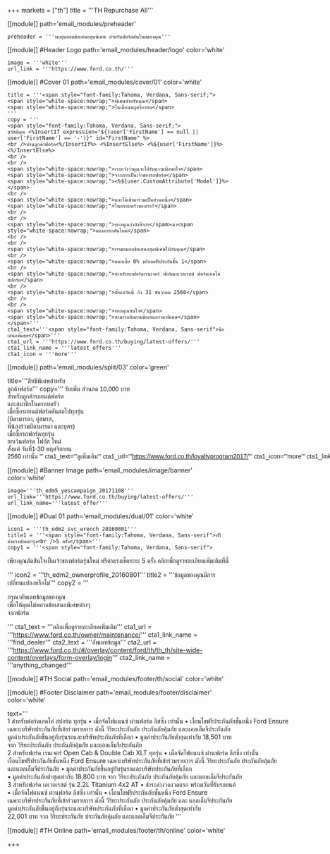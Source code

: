 +++
markets = ["th"]
title = '''TH Repurchase All'''

[[module]]
path='email_modules/preheader'

	preheader = '''พบสุดยอดข้อเสนอสุดพิเศษ สำหรับฟอร์ดคันใหม่ของคุณ'''

[[module]] #Header Logo
path='email_modules/header/logo'
color='white'

	image = '''white'''
	url_link = '''https://www.ford.co.th/'''

[[module]] #Cover 01
path='email_modules/cover/01'
color='white'

	title = '''<span style="font-family:Tahoma, Verdana, Sans-serif;">
	<span style="white-space:nowrap;">พิเศษสำหรับคุณ</span> 
	<span style="white-space:nowrap;">ในเดือนพฤศจิกายน</span>
    '''
	copy = '''
    <span style="font-family:Tahoma, Verdana, Sans-serif;">
	สวัสดีคุณ <%InsertIf expression="${(user['FirstName'] == null || user['FirstName'] == '-')}" id="FirstName" %>
	<br />ท่านลูกค้าฟอร์ด<%/InsertIf%> <%InsertElse%> <%${user['FirstName']}%> <%/InsertElse%>
    <br />
    <br />
	<span style="white-space:nowrap;">เราหวังว่าคุณจะได้รับความพึงพอใจ</span>
	<span style="white-space:nowrap;">จากการเป็นเจ้าของรถฟอร์ด</span> 
	<span style="white-space:nowrap;"><%${user.CustomAttribute['Model']}%> </span>
    <br />
	<span style="white-space:nowrap;">และได้เข้ามาร่วมเป็นส่วนหนึ่ง</span>
	<span style="white-space:nowrap;">ในครอบครัวของเรา!</span>
    <br />
    <br />
	<span style="white-space:nowrap;">หากคุณกำลังพิจาร</spam>ณา<span style="white-space:nowrap;">มองหารถคันใหม่</span>
    <br />
    <br />
    <span style="white-space:nowrap;">เราขอมอบข้อเสนอสุดพิเศษให้กับคุณ</span>
    <br />
	<span style="white-space:nowrap;">ดอกเบี้ย 0% พร้อมฟรีประกันชั้น 1</span>
    <br />
	<span style="white-space:nowrap;">สำหรับรถฟอร์ดเรนเจอร์ ฟอร์ดเอเวอเรสต์ ฟอร์ดเอคโค่สปอร์ต</span>
    <br />
	<span style="white-space:nowrap;">ตั้งแต่วันนี้ ถึง 31 ธันวาคม 2560</span>
    <br />
    <br />
	<span style="white-space:nowrap;">หากคุณสนใจ</span>
	<span style="white-space:nowrap;">สามารถติดตามข้อเสนอราคาพิเศษ</span></span>'''
	cta1_text='''<span style="font-family:Tahoma, Verdana, Sans-serif">ข้อเสนอพิเศษ</span>'''
	cta1_url = '''https://www.ford.co.th/buying/latest-offers/'''
	cta1_link_name = '''latest_offers'''
	cta1_icon = '''more'''

[[module]]
path='email_modules/split/03'
color='green'

title='''<span style="font-family:Tahoma, Verdana, Sans-serif">สิทธิพิเศษสำหรับ<br />ลูกค้าฟอร์ด</span>'''
copy='''<span style="font-family:Tahoma, Verdana, Sans-serif;">
<span style="white-space:nowrap;">รับเพิ่ม ส่วนลด 10,000 บาท</span>
<br />
<span style="white-space:nowrap;">สำหรับลูกค้ารถยนต์ฟอร์ด</span> 
<br />
<span style="white-space:nowrap;">และสมาชิกในครอบครัว</span>
<br />
<span style="white-space:nowrap;">เมื่อซื้อรถยนต์ฟอร์ดคันต่อไปทุกรุ่น</span>
<br />
<span style="white-space:nowrap;">(บิดามารดา, คู่สมรส,</span> 
<br />
<span style="white-space:nowrap;">พี่น้องร่วมบิดามารดา และบุตร)</span>
<br /> 
<span style="white-space:nowrap;">เมื่อซื้อรถฟอร์ดทุกรุ่น</span> 
<br />
<span style="white-space:nowrap;">ยกเว้นฟอร์ด โฟกัส ใหม่</span>
<br />
<span style="white-space:nowrap;">ตั้งแต่ วันที่1-30 พฤศจิกายน
<br />
<span style="white-space:nowrap;">2560 เท่านั้น</span>
'''
cta1_text='''<span style="font-family:Tahoma, Verdana, Sans-serif">ดูเพิ่มเติม</span>'''
cta1_url='''https://www.ford.co.th/loyaltyprogram2017/'''
cta1_icon='''more'''
cta1_link_name = '''special_offer'''
image = '''th_edm5a_specialoffer_20160801'''


[[module]] #Banner Image
path='email_modules/image/banner'
color='white'

	image='''th_edm5_yescampaign_20171108'''
	url_link='''https://www.ford.co.th/buying/latest-offers/'''
	url_link_name='''latest_offer'''

[[module]] #Dual 01
path='email_modules/dual/01'
color='white'

	icon1 = '''th_edm2_svc_wrench_20160801'''
	title1 = '''<span style="font-family:Tahoma, Verdana, Sans-serif">ฟรีค่าแรงซ่อมบำรุง<br />5 ครั้ง</span>'''
	copy1 = '''<span style="font-family:Tahoma, Verdana, Sans-serif">

<span style="white-space:nowrap;">เพียงคุณตัดสินใจเป็นเจ้าของฟอร์ดรุ่นใหม่</span> 
<span style="white-space:nowrap;">ฟรีค่าแรงเช็คระยะ 5 ครั้ง</span> 
<span style="white-space:nowrap;">คลิกเพื่อดูรายละเอียดเพิ่มเติมที่นี่</span>

</span>'''
	icon2 = '''th_edm2_ownerprofile_20160801'''
	title2 = '''<span style="font-family:Tahoma, Verdana, Sans-serif">ข้อมูลของคุณมีการ<br />เปลี่ยนแปลงหรือไม่</span>'''
	copy2 = '''<span style="font-family:Tahoma, Verdana, Sans-serif">

กรุณาอัพเดทข้อมูลของคุณ <br />
<span style=" white-space:nowrap;">เพื่อให้คุณ</span><span style=" white-space:nowrap;">ไม่พลาด</span><span style=" white-space:nowrap;">ข้อเสนอ</span><span style=" white-space:nowrap;">พิเศษ</span>ต่างๆ <br />
<span style=" white-space:nowrap;">จากฟอร์ด</span>

</span>'''
	cta1_text = '''<span style="font-family:Tahoma, Verdana, Sans-serif">คลิกเพื่อดูรายละเอียดเพิ่มเติม</span>'''
	cta1_url = '''https://www.ford.co.th/owner/maintenance/'''
	cta1_link_name = '''find_dealer'''
	cta2_text = '''<span style="font-family:Tahoma, Verdana, Sans-serif">อัพเดทข้อมูล</span>'''
	cta2_url = '''https://www.ford.co.th/#/overlay/content/ford/th/th_th/site-wide-content/overlays/form-overlay/login'''
	cta2_link_name = '''anything_changed'''


[[module]] #TH Social
path='email_modules/footer/th/social'
color='white'

[[module]] #Footer Disclaimer
path='email_modules/footer/disclaimer'
color='white'

text='''
<span style=" white-space:nowrap;">1 สำหรับฟอร์ดเอคโค่ สปอร์ต ทุกรุ่น • เมื่อจัดไฟแนนซ์ ผ่านฟอร์ด ลีสซิ่ง เท่านั้น • เงื่อนไขฟรีประกันภัยชั้นหนึ่ง Ford Ensure</span>
<br />
<span style=" white-space:nowrap;">เฉพาะบริษัทประกันภัยที่เข้าร่วมรายการ ดังนี้ วิริยะประกันภัย ประกันภัยคุ้มภัย และแอลเอ็มจีประกันภัย</span>
<br />
<span style=" white-space:nowrap;">มูลค่าประกันภัยขึ้นอยู่กับรุ่นรถและบริษัทประกันภัยที่เลือก • มูลค่าประกันภัยต่ำสุดเท่ากับ 18,501 บาท</span>
<br />
<span style=" white-space:nowrap;">จาก วิริยะประกันภัย ประกันภัยคุ้มภัย และแอลเอ็มจีประกันภัย</span>
<br />
<span style=" white-space:nowrap;">2 สำหรับฟอร์ด เรนเจอร์ Open Cab & Double Cab XLT ทุกรุ่น • เมื่อจัดไฟแนนซ์ ผ่านฟอร์ด ลีสซิ่ง เท่านั้น</span>
<br />
<span style=" white-space:nowrap;">เงื่อนไขฟรีประกันภัยชั้นหนึ่ง Ford Ensure เฉพาะบริษัทประกันภัยที่เข้าร่วมรายการ ดังนี้ วิริยะประกันภัย ประกันภัยคุ้มภัย</span>
<br />
<span style=" white-space:nowrap;">และแอลเอ็มจีประกันภัย • มูลค่าประกันภัยขึ้นอยู่กับรุ่นรถและบริษัทประกันภัยที่เลือก</span>
<br />
<span style=" white-space:nowrap;">• มูลค่าประกันภัยต่ำสุดเท่ากับ 18,800 บาท จาก วิริยะประกันภัย ประกันภัยคุ้มภัย และแอลเอ็มจีประกันภัย</span>
<br />
<span style=" white-space:nowrap;">3 สำหรับฟอร์ด เอเวอเรสต์ รุ่น 2.2L Titanium 4x2 AT • ชำระค่างวดงวดแรก พร้อมวันที่รับรถยนต์</span> 
<br />
<span style=" white-space:nowrap;">• เมื่อจัดไฟแนนซ์ ผ่านฟอร์ด ลีสซิ่ง เท่านั้น • เงื่อนไขฟรีประกันภัยชั้นหนึ่ง Ford Ensure</span> 
<br />
<span style=" white-space:nowrap;">เฉพาะบริษัทประกันภัยที่เข้าร่วมรายการ ดังนี้ วิริยะประกันภัย ประกันภัยคุ้มภัย และ แอลเอ็มจีประกันภัย</span> 
<br />
<span style=" white-space:nowrap;">มูลค่าประกันภัยขึ้นอยู่กับรุ่นรถและบริษัทประกันภัยที่เลือก • มูลค่าประกันภัยต่ำสุดเท่ากับ</span> 
<br />
<span style=" white-space:nowrap;">22,001 บาท จาก วิริยะประกันภัย ประกันภัยคุ้มภัย และแอลเอ็มจีประกันภัย</span>
'''

[[module]] #TH Online
path='email_modules/footer/th/online'
color='white'


+++